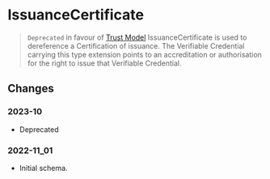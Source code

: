 # IssuanceCertificate

> `Deprecated` in favour of [Trust Model](../../../ebsi-trust-model)
> IssuanceCertificate is used to dereference a Certification of issuance.
> The Verifiable Credential carrying this type extension points to an accreditation or authorisation for the right to issue that Verifiable Credential.

## Changes

### 2023-10

- Deprecated

### 2022-11_01

- Initial schema.
